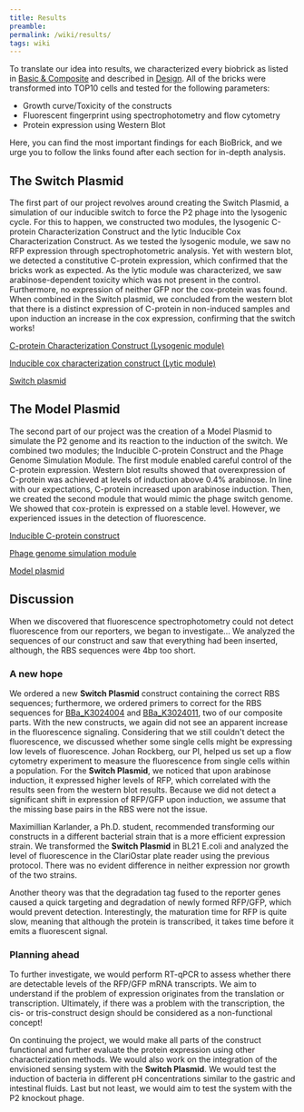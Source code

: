 ```yaml
---
title: Results
preamble:
permalink: /wiki/results/
tags: wiki
---
```


To translate our idea into results, we characterized every biobrick as listed in [Basic & Composite](https://www.notion.so/ad4a787e-b1c6-4c63-823c-96f13cb4a04a) and described in [Design](https://www.notion.so/f4c539ce-3452-45f2-80bb-8dc169a7f65f). All of the bricks were transformed into TOP10 cells and tested for the following parameters:

-   Growth curve/Toxicity of the constructs
-   Fluorescent fingerprint using spectrophotometry and flow cytometry
-   Protein expression using Western Blot

Here, you can find the most important findings for each BioBrick, and we urge you to follow the links found after each section for in-depth analysis.

## The Switch Plasmid

The first part of our project revolves around creating the Switch Plasmid, a simulation of our inducible switch to force the P2 phage into the lysogenic cycle. For this to happen, we constructed two modules, the lysogenic C-protein Characterization Construct and the lytic Inducible Cox Characterization Construct. As we tested the lysogenic module, we saw no RFP expression through spectrophotometric analysis. Yet with western blot, we detected a constitutive C-protein expression, which confirmed that the bricks work as expected. As the lytic module was characterized, we saw arabinose-dependent toxicity which was not present in the control. Furthermore, no expression of neither GFP nor the cox-protein was found. When combined in the Switch plasmid, we concluded from the western blot that there is a distinct expression of C-protein in non-induced samples and upon induction an increase in the cox expression, confirming that the switch works!

[C-protein Characterization Construct (Lysogenic module)](/wiki/results-lysogenic-module/)

[Inducible cox characterization construct (Lytic module)](/wiki/results-lytic-module/)

[Switch plasmid](/wiki/results-switch-plasmid/)

## The Model Plasmid

The second part of our project was the creation of a Model Plasmid to simulate the P2 genome and its reaction to the induction of the switch. We combined two modules; the Inducible C-protein Construct and the Phage Genome Simulation Module. The first module enabled careful control of the C-protein expression. Western blot results showed that overexpression of C-protein was achieved at levels of induction above 0.4% arabinose. In line with our expectations, C-protein increased upon arabinose induction. Then, we created the second module that would mimic the phage switch genome. We showed that cox-protein is expressed on a stable level. However, we experienced issues in the detection of fluorescence.

[Inducible C-protein construct](https://www.notion.so/63a6815ded3e4fa8a8cc8ba38e045f19)

[Phage genome simulation module ](https://www.notion.so/5e1b526eda904bcc98a2448ecfff340e)

[Model plasmid](https://www.notion.so/edb52884fd2c4db8be0a51d82cd85db0)

## Discussion

When we discovered that fluorescence spectrophotometry could not detect fluorescence from our reporters, we began to investigate… We analyzed the sequences of our construct and saw that everything had been inserted, although, the RBS sequences were 4bp too short.

### A new hope

We ordered a new **Switch Plasmid** construct containing the correct RBS sequences; furthermore, we ordered primers to correct for the RBS sequences for [BBa_K3024004](http://parts.igem.org/Part:BBa_K3024004) and [BBa_K3024011](http://parts.igem.org/Part:BBa_K3024011), two of our composite parts. With the new constructs, we again did not see an apparent increase in the fluorescence signaling. Considering that we still couldn't detect the fluorescence, we discussed whether some single cells might be expressing low levels of fluorescence. Johan Rockberg, our PI, helped us set up a flow cytometry experiment to measure the fluorescence from single cells within a population. For the **Switch Plasmid**, we noticed that upon arabinose induction, it expressed higher levels of RFP, which correlated with the results seen from the western blot results. Because we did not detect a significant shift in expression of RFP/GFP upon induction, we assume that the missing base pairs in the RBS were not the issue.

Maximillian Karlander, a Ph.D. student, recommended transforming our constructs in a different bacterial strain that is a more efficient expression strain. We transformed the **Switch Plasmid** in BL21 E.coli and analyzed the level of fluorescence in the ClariOstar plate reader using the previous protocol. There was no evident difference in neither expression nor growth of the two strains.

Another theory was that the degradation tag fused to the reporter genes caused a quick targeting and degradation of newly formed RFP/GFP, which would prevent detection. Interestingly, the maturation time for RFP is quite slow, meaning that although the protein is transcribed, it takes time before it emits a fluorescent signal.

### Planning ahead

To further investigate, we would perform RT-qPCR to assess whether there are detectable levels of the RFP/GFP mRNA transcripts. We aim to understand if the problem of expression originates from the translation or transcription. Ultimately, if there was a problem with the transcription, the cis- or tris-construct design should be considered as a non-functional concept!

On continuing the project, we would make all parts of the construct functional and further evaluate the protein expression using other characterization methods. We would also work on the integration of the envisioned sensing system with the **Switch Plasmid**. We would test the induction of bacteria in different pH concentrations similar to the gastric and intestinal fluids. Last but not least, we would aim to test the system with the P2 knockout phage.
